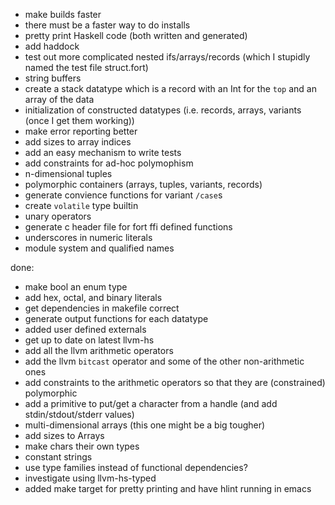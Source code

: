 - make builds faster
- there must be a faster way to do installs
- pretty print Haskell code (both written and generated)
- add haddock
- test out more complicated nested ifs/arrays/records (which I stupidly named the test file struct.fort)
- string buffers
- create a stack datatype which is a record with an Int for the `top` and an array of the data
- initialization of constructed datatypes (i.e. records, arrays, variants (once I get them working))
- make error reporting better
- add sizes to array indices
- add an easy mechanism to write tests
- add constraints for ad-hoc polymophism
- n-dimensional tuples
- polymorphic containers (arrays, tuples, variants, records)
- generate convience functions for variant `/case`s
- create `volatile` type builtin
- unary operators
- generate c header file for fort ffi defined functions
- underscores in numeric literals
- module system and qualified names

done:
- make bool an enum type
- add hex, octal, and binary literals
- get dependencies in makefile correct
- generate output functions for each datatype
- added user defined externals
- get up to date on latest llvm-hs
- add all the llvm arithmetic operators
- add the llvm `bitcast` operator and some of the other non-arithmetic ones
- add constraints to the arithmetic operators so that they are (constrained) polymorphic
- add a primitive to put/get a character from a handle (and add stdin/stdout/stderr values)
- multi-dimensional arrays (this one might be a big tougher)
- add sizes to Arrays
- make chars their own types
- constant strings
- use type families instead of functional dependencies?
- investigate using llvm-hs-typed
- added make target for pretty printing and have hlint running in emacs
